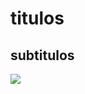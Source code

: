 # titulos
## subtitulos

![](https://ahoramismoeditorial.files.wordpress.com/2019/04/la-rosa-de-guadalupe-3-cover-1-e1555912468736.jpg?quality=65&strip=all)
